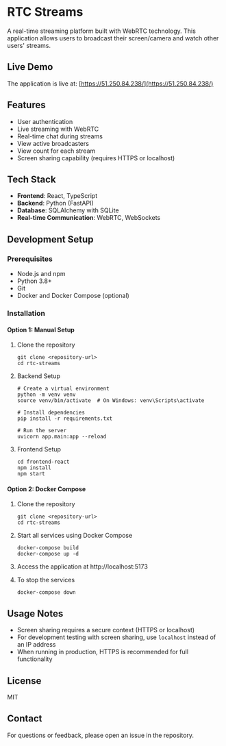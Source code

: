 # RTC Streams

A real-time streaming platform built with WebRTC technology. This application allows users to broadcast their screen/camera and watch other users' streams.

## Live Demo

The application is live at: [https://51.250.84.238/](https://51.250.84.238/)

## Features

- User authentication
- Live streaming with WebRTC
- Real-time chat during streams
- View active broadcasters
- View count for each stream
- Screen sharing capability (requires HTTPS or localhost)

## Tech Stack

- **Frontend**: React, TypeScript
- **Backend**: Python (FastAPI)
- **Database**: SQLAlchemy with SQLite
- **Real-time Communication**: WebRTC, WebSockets

## Development Setup

### Prerequisites

- Node.js and npm
- Python 3.8+
- Git
- Docker and Docker Compose (optional)

### Installation

#### Option 1: Manual Setup

1. Clone the repository
   ```
   git clone <repository-url>
   cd rtc-streams
   ```

2. Backend Setup
   ```
   # Create a virtual environment
   python -m venv venv
   source venv/bin/activate  # On Windows: venv\Scripts\activate
   
   # Install dependencies
   pip install -r requirements.txt
   
   # Run the server
   uvicorn app.main:app --reload
   ```

3. Frontend Setup
   ```
   cd frontend-react
   npm install
   npm start
   ```

#### Option 2: Docker Compose

1. Clone the repository
   ```
   git clone <repository-url>
   cd rtc-streams
   ```

2. Start all services using Docker Compose
   ```
   docker-compose build
   docker-compose up -d
   ```

3. Access the application at http://localhost:5173

4. To stop the services
   ```
   docker-compose down
   ```

## Usage Notes

- Screen sharing requires a secure context (HTTPS or localhost)
- For development testing with screen sharing, use `localhost` instead of an IP address
- When running in production, HTTPS is recommended for full functionality

## License

MIT

## Contact

For questions or feedback, please open an issue in the repository. 